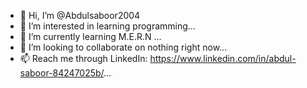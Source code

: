 - 👋 Hi, I’m @Abdulsaboor2004
- 👀 I’m interested in learning programming...
- 🌱 I’m currently learning M.E.R.N ...
- 💞️ I’m looking to collaborate on nothing right now...
- 📫 Reach me through LinkedIn: https://www.linkedin.com/in/abdul-saboor-84247025b/...

<!---
Abdulsaboor2004/Abdulsaboor2004 is a ✨ special ✨ repository because its `README.md` (this file) appears on your GitHub profile.
You can click the Preview link to take a look at your changes.
--->
